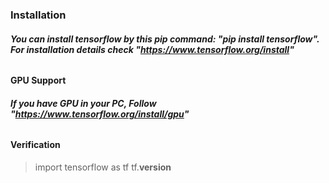 ### Installation
###### **You can install tensorflow by this pip command: *"pip install tensorflow"*. For installation details check *"https://www.tensorflow.org/install"***

#### GPU Support
###### **If you have GPU in your PC, Follow *"https://www.tensorflow.org/install/gpu"***

#### Verification
> import tensorflow as tf
> tf.__version__